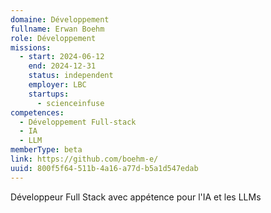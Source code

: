 ```yaml
---
domaine: Développement
fullname: Erwan Boehm
role: Développement
missions:
  - start: 2024-06-12
    end: 2024-12-31
    status: independent
    employer: LBC
    startups:
      - scienceinfuse
competences:
  - Développement Full-stack
  - IA
  - LLM
memberType: beta
link: https://github.com/boehm-e/
uuid: 800f5f64-511b-4a16-a77d-b5a1d547edab
---
```

Développeur Full Stack avec appétence pour l'IA et les LLMs